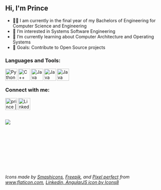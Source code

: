 ## Hi, I'm Prince 
- 🧑‍🎓    I am currently in the final year of my Bachelors of Engineering for Computer Science and Engineering
- 👀    I’m interested in Systems Software Engineering
- 🌱    I’m currently learning about Computer Architecture and Operating Systems
- 🥅    Goals: Contribute to Open Source projects



### Languages and Tools:


[<img align="left" alt="Python" width="38px" src="https://cdn-icons-png.flaticon.com/512/2570/2570575.png" />][python]
[<img align="left" alt="C++" width="38px" src="https://upload.wikimedia.org/wikipedia/commons/thumb/1/18/C_Programming_Language.svg/1200px-C_Programming_Language.svg.png" />][c++]
[<img align="left" alt="Java" width="38px" src="https://cdn-icons-png.flaticon.com/512/3143/3143478.png" />][java]
[<img align="left" alt="Java" width="38px" src="https://cdn-icons-png.flaticon.com/512/1199/1199124.png" />][js]
[<img align="left" alt="Java" width="38px" src="https://img.icons8.com/color/48/000000/angularjs.png"/>][angular]
<br />
<br />

### Connect with me:

[<img align="left" alt="prince | Gmail" width="38px" src="https://image.flaticon.com/icons/png/512/281/281786.png" />][mail]
[<img align="left" alt="LinkedIn" width="38px" src="https://img.icons8.com/external-justicon-flat-justicon/64/000000/external-linkedin-social-media-justicon-flat-justicon.png"/>][linkedin]

<br />

<!---
prince-modi/prince-modi is a ✨ special ✨ repository because its `README.md` (this file) appears on your GitHub profile.
You can click the Preview link to take a look at your changes.
--->

<br />
<br />
<br />

<img align="left" src="https://github-readme-stats.vercel.app/api?username=prince-modi&&show_icons=true&title_color=303030&icon_color=ff007f&text_color=808080&bg_color=ffffff" />


[instagram]: https://instagram.com/piirns
[linkedin]: https://www.linkedin.com/in/modi-prince/
[mail]: mailto:princebmodi@gmail.com
[python]: https://www.python.org
[c++]: https://isocpp.org/
[linux]: https://www.linux.org/
[java]: https://www.java.com/en/
[js]: https://www.javascript.com/
[angular]: https://angularjs.org/

<br />
<br />
<br />
<br />
<br />
<br />
<br />
<br />
<br />

###### Icons made by <a href="https://www.flaticon.com/authors/smashicons" title="Smashicons">Smashicons</a>, <a href="https://www.freepik.com" title="Freepik">Freepik</a>, and <a href="https://www.flaticon.com/authors/pixel-perfect" title="Pixel perfect">Pixel perfect</a> from <a href="https://www.flaticon.com/" title="Flaticon">www.flaticon.com</a>, <a href="https://icons8.com/icon/5r7axn9IZ0NL/linkedin">Linkedin, AngularJS icon by Icons8</a>
